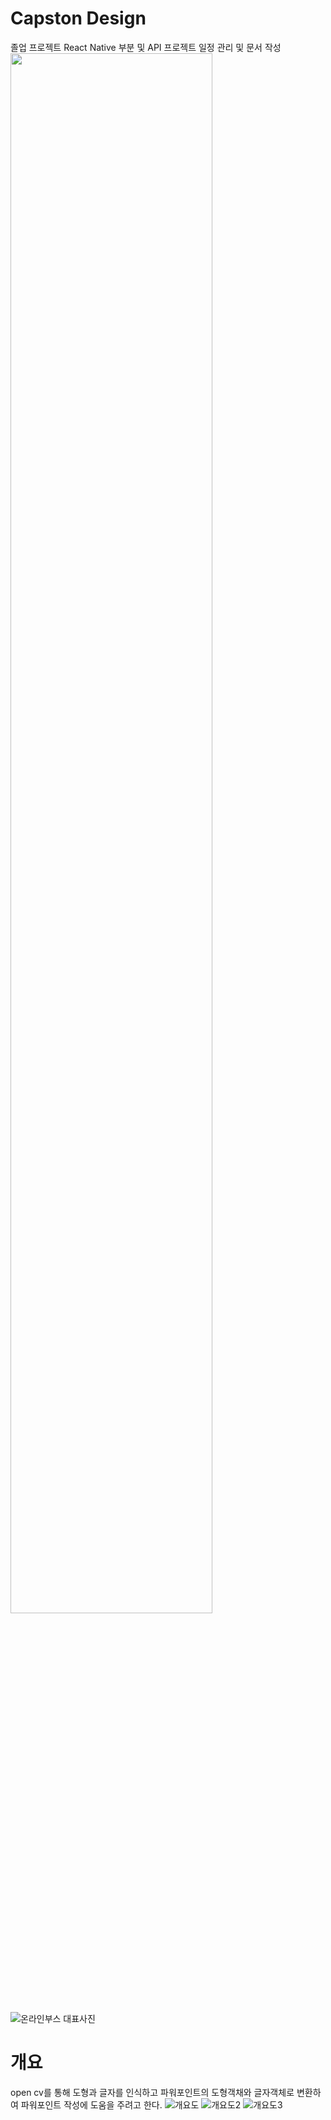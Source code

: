 # Capston Design

졸업 프로젝트 
React Native 부분 및 API 
프로젝트 일정 관리 및 문서 작성
<img width="80%" src="https://user-images.githubusercontent.com/72387948/226912522-50728df4-d3ce-4445-a0a9-bc87de857697.png"/>

![온라인부스 대표사진](https://user-images.githubusercontent.com/72387948/226912643-444caf4e-c639-420c-8469-23704d01f918.png)


# 개요

open cv를 통해 도형과 글자를 인식하고 파워포인트의 도형객채와 글자객체로 변환하여 파워포인트 작성에 도움을 주려고 한다.
![개요도](https://user-images.githubusercontent.com/72387948/226912268-2618708a-fdc8-44b2-9835-2c8751330d64.png)
![개요도2](https://user-images.githubusercontent.com/72387948/226912322-a8b0fef7-c6ec-4654-91c3-a43c5e6fd6b8.png)
![개요도3](https://user-images.githubusercontent.com/72387948/226912428-381a7b4f-9393-41c0-8bd7-d0f9704ac29b.png)
